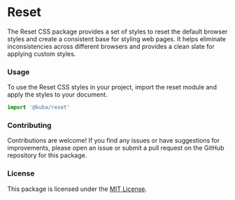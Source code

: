 # Reset

The Reset CSS package provides a set of styles to reset the default browser styles and create a consistent base for styling web pages. It helps eliminate inconsistencies across different browsers and provides a clean slate for applying custom styles.

### Usage

To use the Reset CSS styles in your project, import the reset module and apply the styles to your document.

```js
import '@kuba/reset'
```

### Contributing

Contributions are welcome! If you find any issues or have suggestions for improvements, please open an issue or submit a pull request on the GitHub repository for this package.

### License

This package is licensed under the [MIT License](https://opensource.org/licenses/MIT).
